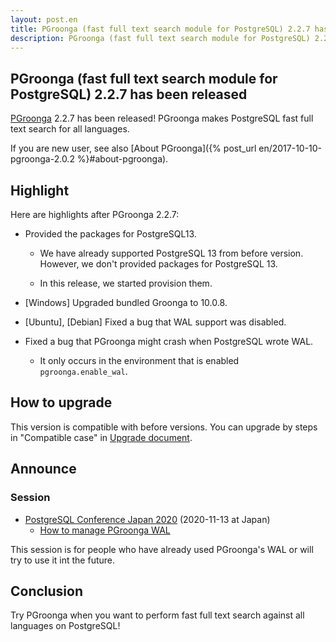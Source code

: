 ```yaml
---
layout: post.en
title: PGroonga (fast full text search module for PostgreSQL) 2.2.7 has been released
description: PGroonga (fast full text search module for PostgreSQL) 2.2.7 has been released!
---
```


## PGroonga (fast full text search module for PostgreSQL) 2.2.7 has been released

[PGroonga](https://pgroonga.github.io/) 2.2.7 has been released! PGroonga makes PostgreSQL fast full text search for all languages.

If you are new user, see also [About PGroonga]({% post_url en/2017-10-10-pgroonga-2.0.2 %}#about-pgroonga).

## Highlight

Here are highlights after PGroonga 2.2.7:

  * Provided the packages for PostgreSQL13.

    * We have already supported PostgreSQL 13 from before version.
      However, we don't provided packages for PostgreSQL 13.

    * In this release, we started provision them.

  * [Windows] Upgraded bundled Groonga to 10.0.8.

  * [Ubuntu], [Debian] Fixed a bug that WAL support was disabled.

  * Fixed a bug that PGroonga might crash when PostgreSQL wrote WAL.

    * It only occurs in the environment that is enabled ``pgroonga.enable_wal``.

## How to upgrade

This version is compatible with before versions. You can upgrade by steps in "Compatible case" in [Upgrade document](https://pgroonga.github.io/upgrade/#compatible-case).

## Announce

### Session

  * [PostgreSQL Conference Japan 2020](https://www.postgresql.jp/jpug-pgcon2020) (2020-11-13 at Japan)
    * [How to manage PGroonga WAL](https://www.postgresql.jp/jpug-pgcon2020#A4)

This session is for people who have already used PGroonga's WAL or will try to use it int the future. 

## Conclusion

Try PGroonga when you want to perform fast full text search against all languages on PostgreSQL!
